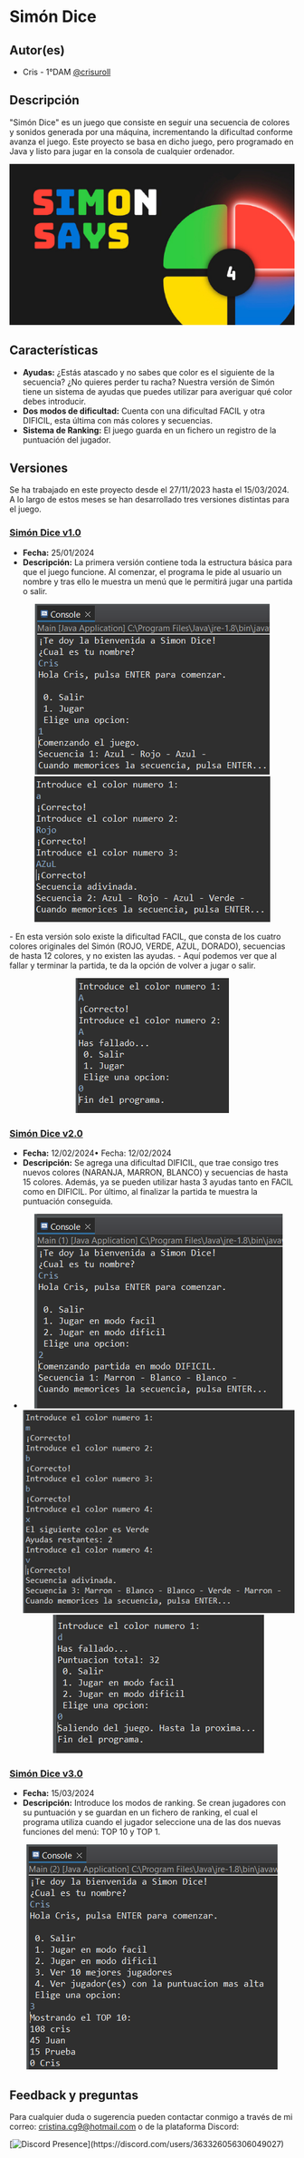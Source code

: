 # Simón Dice

## Autor(es)

- Cris - 1°DAM [@crisuroll](https://www.github.com/crisuroll)

## Descripción
"Simón Dice" es un juego que consiste en seguir una secuencia de colores y sonidos generada por una máquina, incrementando la dificultad conforme avanza el juego. Este proyecto se basa en dicho juego, pero programado en Java y listo para jugar en la consola de cualquier ordenador.

<p align="center">
  <img src="https://github.com/crisuroll/SimonDice_Cris/blob/main/pics/SimonSays.jpg" alt="Simón Dice">
</p>

## Características

- **Ayudas:** ¿Estás atascado y no sabes que color es el siguiente de la secuencia? ¿No quieres perder tu racha? Nuestra versión de Simón tiene un sistema de ayudas que puedes utilizar para averiguar qué color debes introducir.
- **Dos modos de dificultad:** Cuenta con una dificultad FACIL y otra DIFICIL, esta última con más colores y secuencias.
- **Sistema de Ranking:** El juego guarda en un fichero un registro de la puntuación del jugador.

## Versiones

Se ha trabajado en este proyecto desde el 27/11/2023 hasta el 15/03/2024. A lo largo de estos meses se han desarrollado tres versiones distintas para el juego.

### [Simón Dice v1.0](https://github.com/crisuroll/SimonDice_Cris/tree/main/Simon_Dice_v1)
- **Fecha:** 25/01/2024
- **Descripción:** La primera versión contiene toda la estructura básica para que el juego funcione. Al comenzar, el programa le pide al usuario un nombre y tras ello le muestra un menú que le permitirá jugar una partida o salir.
<p align="center">
  <img src="https://github.com/crisuroll/SimonDice_Cris/blob/main/pics/1.PNG" alt="Menú v1.0">
  <img src="https://github.com/crisuroll/SimonDice_Cris/blob/main/pics/2.PNG" alt="Partida v1.0">
</p>
- En esta versión solo existe la dificultad FACIL, que consta de los cuatro colores originales del Simón (ROJO, VERDE, AZUL, DORADO), secuencias de hasta 12 colores, y no existen las ayudas.
- Aquí podemos ver que al fallar y terminar la partida, te da la opción de volver a jugar o salir.
<p align="center">
  <img src="https://github.com/crisuroll/SimonDice_Cris/blob/main/pics/3.PNG" alt="Fin v1.0">
</p>

### [Simón Dice v2.0](https://github.com/crisuroll/SimonDice_Cris/tree/main/Simon_Dice_v2)
- **Fecha:** 12/02/2024•	Fecha: 12/02/2024
- **Descripción:** Se agrega una dificultad DIFICIL, que trae consigo tres nuevos colores (NARANJA, MARRON, BLANCO) y secuencias de hasta 15 colores. Además, ya se pueden utilizar hasta 3 ayudas tanto en FACIL como en DIFICIL. Por último, al finalizar la partida te muestra la puntuación conseguida.
- <p align="center">
  <img src="https://github.com/crisuroll/SimonDice_Cris/blob/main/pics/4.PNG" alt="Menú v2.0">
  <img src="https://github.com/crisuroll/SimonDice_Cris/blob/main/pics/5.PNG" alt="Partida v2.0">
  <img src="https://github.com/crisuroll/SimonDice_Cris/blob/main/pics/6.PNG" alt="Fin v2.0">
</p>

### [Simón Dice v3.0](https://github.com/crisuroll/SimonDice_Cris/tree/main/Simon_Dice_v3)
- **Fecha:** 15/03/2024
- **Descripción:** Introduce los modos de ranking. Se crean jugadores con su puntuación y se guardan en un fichero de ranking, el cual el programa utiliza cuando el jugador seleccione una de las dos nuevas funciones del menú: TOP 10 y TOP 1.
<p align="center">
  <img src="https://github.com/crisuroll/SimonDice_Cris/blob/main/pics/7.PNG" alt="Ranking v3.0">
</p>

## Feedback y preguntas
Para cualquier duda o sugerencia pueden contactar conmigo a través de mi correo: cristina.cg9@hotmail.com o de la plataforma Discord:

  [![Discord Presence](https://lanyard.cnrad.dev/api/363326056306049027?showDisplayName=true&theme=light&bg=f3b7c1&hideBadges=true&hideTimestamp=true&hideStatus=true&idleMessage=Currently%20coding%20or%20gaming...)](https://discord.com/users/363326056306049027)

